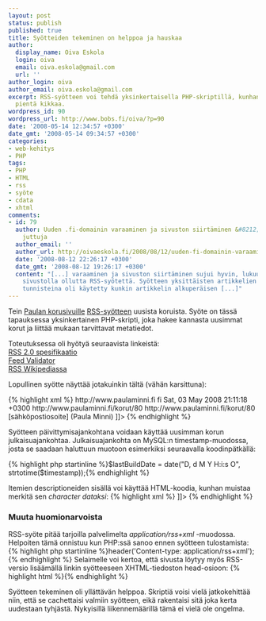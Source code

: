 ```yaml
---
layout: post
status: publish
published: true
title: Syötteiden tekeminen on helppoa ja hauskaa
author:
  display_name: Oiva Eskola
  login: oiva
  email: oiva.eskola@gmail.com
  url: ''
author_login: oiva
author_email: oiva.eskola@gmail.com
excerpt: RSS-syötteen voi tehdä yksinkertaisella PHP-skriptillä, kunhan muistaa pari
  pientä kikkaa.
wordpress_id: 90
wordpress_url: http://www.bobs.fi/oiva/?p=90
date: '2008-05-14 12:34:57 +0300'
date_gmt: '2008-05-14 09:34:57 +0300'
categories:
- web-kehitys
- PHP
tags:
- PHP
- HTML
- rss
- syöte
- cdata
- xhtml
comments:
- id: 79
  author: Uuden .fi-domainin varaaminen ja sivuston siirtäminen &#8212; Oivallisia
    juttuja
  author_email: ''
  author_url: http://oivaeskola.fi/2008/08/12/uuden-fi-domainin-varaaminen-ja-sivuston-siirtaminen/
  date: '2008-08-12 22:26:17 +0300'
  date_gmt: '2008-08-12 19:26:17 +0300'
  content: "[...] varaaminen ja sivuston siirtäminen sujui hyvin, lukuun ottamatta
    sivustolla ollutta RSS-syötettä. Syötteen yksittäisten artikkelien
    tunnisteina oli käytetty kunkin artikkelin alkuperäisen [...]"
---
```

<p>Tein <a href="http://www.paulaminni.fi/" title="Käsintehtyjä koruja">Paulan korusivuille</a> <a href="http://www.jorkki.com/artikkelit/mika_rss_opas_aloittelijoille.php">RSS-syötteen</a> uusista koruista. Syöte on tässä tapauksessa yksinkertainen PHP-skripti, joka hakee kannasta uusimmat korut ja liittää mukaan tarvittavat metatiedot.</p>
<p>Toteutuksessa oli hyötyä seuraavista linkeistä:<br />
<a href="http://cyber.law.harvard.edu/rss/rss.html">RSS 2.0 spesifikaatio</a><br />
<a href="http://feedvalidator.org/">Feed Validator</a><br />
<a href="http://en.wikipedia.org/wiki/RSS_(file_format)">RSS Wikipediassa</a><br />
<a id="more"></a><a id="more-90"></a></p>
<p>Lopullinen syötte näyttää jotakuinkin tältä (vähän karsittuna):</p>
{% highlight xml %}
<?xml version="1.0" encoding="UTF-8" ?>
<rss version="2.0" xmlns:atom="http://www.w3.org/2005/Atom">
<channel>
  <title>Paulan korut</title>
  <link>http://www.paulaminni.fi</link>
  <language>fi</language>
  <lastBuildDate>Sat, 03 May 2008 21:11:18 +0300</lastBuildDate>
  <item>
    <title>3.5.2008</title>
    <link>http://www.paulaminni.fi/korut/80</link>
    <guid>http://www.paulaminni.fi/korut/80</guid>
    <author>[sähköpostiosoite] (Paula Minni)</author>
    <description>
    <![CDATA[
        <img src="http://www.paulaminni.fi/kategoriat/Kaulakorut/_DSC0190.jpg" alt="" />
    ]]>
    </description>
  </item>
  <atom:link href="http://www.paulaminni.fi/feed.php" rel="self" type="application/rss+xml" />
</channel>
</rss>
{% endhighlight %}
<p>Syötteen päivittymisajankohtana voidaan käyttää uusimman korun julkaisuajankohtaa. Julkaisuajankohta on MySQL:n timestamp-muodossa, josta se saadaan haluttuun muotoon esimerkiksi seuraavalla koodinpätkällä:</p>
{% highlight php startinline %}$lastBuildDate = date("D, d M Y H:i:s O", strtotime($timestamp));{% endhighlight %}
<p>Itemien descriptioneiden sisällä voi käyttää HTML-koodia, kunhan muistaa merkitä sen <em>character dataksi</em>:
{% highlight xml %}
<description>
<![CDATA[
    <!-- html-koodit tähän -->
]]>
</description>
{% endhighlight %}
<h3>Muuta huomionarvoista</h3>
RSS-syöte pitää tarjoilla palvelimelta <em>application/rss+xml</em> -muodossa. Helpoiten tämä onnistuu kun PHP:ssä sanoo ennen syötteen tulostamista:
{% highlight php startinline %}header('Content-type: application/rss+xml');{% endhighlight %}
Selaimelle voi kertoa, että sivusta löytyy myös RSS-versio lisäämällä linkin syötteeseen XHTML-tiedoston head-osioon:
{% highlight html %}<link rel="alternate" type="application/rss+xml" href="http://www.paulaminni.fi/feed.php" title="Tilaa syöte" />{% endhighlight %}
<p>Syötteen tekeminen oli yllättävän helppoa. Skriptiä voisi vielä jatkokehittää niin, että se cachettaisi valmiin syötteen, eikä rakentaisi sitä joka kerta uudestaan tyhjästä. Nykyisillä liikennemäärillä tämä ei vielä ole ongelma.</p>
